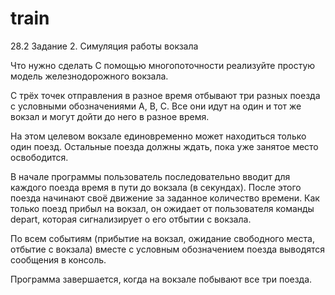 # train
28.2
Задание 2. Симуляция работы вокзала


Что нужно сделать
С помощью многопоточности реализуйте простую модель железнодорожного вокзала.

С трёх точек отправления в разное время отбывают три разных поезда с условными обозначениями A, B, C. Все они идут на один и тот же вокзал и могут дойти до него в разное время.

На этом целевом вокзале единовременно может находиться только один поезд. Остальные поезда должны ждать, пока уже занятое место освободится.

В начале программы пользователь последовательно вводит для каждого поезда время в пути до вокзала (в секундах). После этого поезда начинают своё движение за заданное количество времени. Как только поезд прибыл на вокзал, он ожидает от пользователя команды depart, которая сигнализирует о его отбытии с вокзала.

По всем событиям (прибытие на вокзал, ожидание свободного места, отбытие с вокзала) вместе с условным обозначением поезда выводятся сообщения в консоль.

Программа завершается, когда на вокзале побывают все три поезда.
